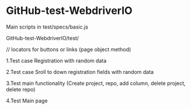 # GitHub-test-WebdriverIO

Main scripts in test/specs/basic.js

GitHub-test-WebdriverIO/test/ 

// locators for buttons or links (page object method)

1.Test case Registration with random data

2.Test case Sroll to down registration fields with random data

3.Test main functionality (Create project, repo, add column, delete project, delete repo)

4.Test Main page
